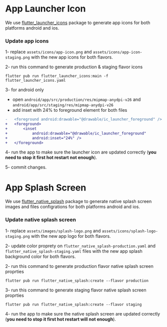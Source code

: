 
# App Launcher Icon

  We use [flutter_launcher_icons](https://pub.dev/packages/flutter_launcher_icons) package to generate app icons for both   platforms android and ios.
  
 ### Update app icons
   1-  replace ```assets/icons/app-icon.png``` and ```assets/icons/app-icon-staging.png``` with the new app icons for both flavors.

   2- run this command to generate production & staging flavor icons
   
    flutter pub run flutter_launcher_icons:main -f flutter_launcher_icons.yaml
    
   3- for android only 
- open `android/app/src/production/res/mipmap-anydpi-v26` and `android/app/src/staging/res/mipmap-anydpi-v26`
- add inset with 24% to foreground element for both files

```diff   xml
-   <foreground android:drawable="@drawable/ic_launcher_foreground" />  
+   <foreground>  
+   	<inset  
+       	android:drawable="@drawable/ic_launcher_foreground"  
+       	android:inset="24%" />  
+   </foreground>
``` 

   4- run the app to make sure the launcher icon are updated correctly 
	   (**you need to stop it first hot restart not enough**). 
	   
  5- commit changes.
   
   # App Splash Screen

 We use [flutter_native_splash](https://pub.dev/packages/flutter_native_splash) package to generate native splash screen images and files configrations for both platforms android and ios.
  
 ### Update native splash screen
   1-  replace ```assets/images/splash-logo.png``` and ```assets/icons/splash-logo-staging.png``` with the new app logo for both flavors.
   
   2-  update color proprety on  ```flutter_native_splash-production.yaml``` and ```flutter_native_splash-staging.yaml``` files with the new app splash background color for both flavors.

   2- run this command to generate production flavor native splash screen proprties
   
    flutter pub run flutter_native_splash:create --flavor production

   3- run this command to generate staging flavor native splash screen proprties
   
    flutter pub run flutter_native_splash:create --flavor staging
      
   4- run the app to make sure the native splash screen are updated correctly 
	   (**you need to stop it first hot restart will not enough**).
